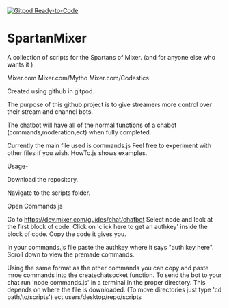 [![Gitpod Ready-to-Code](https://img.shields.io/badge/Gitpod-Ready--to--Code-blue?logo=gitpod)](https://gitpod.io/#https://github.com/MythoAway7/SpartanMixer) 

# SpartanMixer
A collection of scripts for the Spartans of Mixer. (and for anyone else who wants it )

Mixer.com
Mixer.com/Mytho
Mixer.com/Codestics

Created using github in gitpod.

The purpose of this github project is to give streamers more control over their stream and channel bots. 

The chatbot will have all of the normal functions of a chabot (commands,moderation,ect) when fully completed.

Currently the main file used is commands.js  Feel free to experiment with other files if you wish. HowTo.js shows examples.

Usage-

Download the repository.

Navigate to the scripts folder.

Open Commands.js

Go to https://dev.mixer.com/guides/chat/chatbot
Select node and look at the first block of code. Click on 'click here to get an authkey' inside the block of code. Copy the code it gives you.

In your commands.js file paste the authkey where it says "auth key here".
Scroll down to view the premade commands.

Using the same format as the other commands you can copy and paste mroe commands into the createchatsocket function.
To send the bot to your chat run 'node commands.js' in a terminal in the proper directory. This depends on where the file is downloaded. (To move directories just type 'cd path/to/scripts') ect users/desktop/repo/scripts